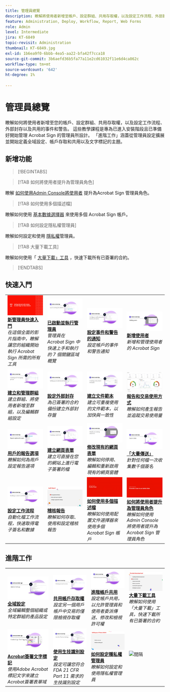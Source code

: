 ```yaml
---
title: 管理員總覽
description: 瞭解將使用者新增至帳戶、設定群組、共用存取權，以及設定工作流程、外部封存以及共用事件和警告的基本知識
feature: Administration, Deploy, Workflow, Report, Web Forms
role: Admin
level: Intermediate
jira: KT-6849
topic-revisit: Administration
thumbnail: KT-6849.jpg
exl-id: 1b6ea9f0-6bbb-4ea5-aa22-bfa42f7cca18
source-git-commit: 3b6aefd36b5fa77a11e2cd61032f11e6d4ca862c
workflow-type: tm+mt
source-wordcount: '642'
ht-degree: 1%

---
```


# 管理員總覽

瞭解如何將使用者新增至您的帳戶、設定群組、共用存取權，以及設定工作流程、外部封存以及共用的事件和警告。 這些教學課程是專為已進入安裝階段且已準備好開始管理 Acrobat Sign 的管理員所設計。 「進階工作」涵蓋從管理員設定擴展並開始定義全域設定、帳戶存取和共用以及文字標記的主題。

## 新增功能

>[!BEGINTABS]

>[!TAB 如何將使用者提升為管理員角色]

瞭解 [如何使用Admin Console將使用者](promote-admin.md) 提升為Acrobat Sign 管理員角色。

>[!TAB 如何使用多個描述檔]

瞭解如何使用 [基本數據選擇器](multiple-profiles.md) 來使用多個 Acrobat Sign 帳戶。

>[!TAB 如何設定隱私權管理員]

瞭解如何設定和使用 [隱私權](privacy.md)管理員。

>[!TAB 大量下載工具]

瞭解如何使用「 [大量下載」工具](bulk-download-tool.md) ，快速下載所有已簽署的合約。

>[!ENDTABS]

## 快速入門

<table style="table-layout:fixed">
<tr>
  <td>
    <a href="get-started-admin.md">
      <img alt="新管理員快速入門" src="../assets/Gettingstartedadmin_1280.png" />
    </a>
    <div>
    <a href="get-started-admin.md"><strong>新管理員快速入門</strong></a>
    </div>
    <em>在這個全面的影片指南中，瞭解讓您的組織開始執行 Acrobat Sign 所需的所有工具</em>
    <br>
  </td>
  <td>
    <a href="up-and-running-admin.md">
      <img alt="管理員已啟動並執行" src="../assets/Up-Running.png" />
    </a>
    <div>
    <a href="up-and-running-admin.md"><strong>已啟動並執行管理員</strong></a>
    </div>
    <em>管理員在 Acrobat Sign 中快速上手和執行的 7 個關鍵區域概覽</em>
    <br>
  </td>
  <td>
    <a href="set-up-shared-events-and-alert.md">
      <img alt="設定共用的事件和警告" src="../assets/Notifications_1280.png" />
    </a>
    <div>
    <a href="set-up-shared-events-and-alert.md"><strong>設定事件和警告的通知</strong></a>
    </div>
    <em>設定帳戶的事件和警告通知</em>
    <br>
  </td>
  <td>
    <a href="add-users-to-your-account.md">
      <img alt="新增使用者" src="../assets/Adding-Users.png" />
    </a>
    <div>
    <a href="add-users-to-your-account.md"><strong>新增使用者</strong></a>
    </div>
    <em>新增和管理使用者的 Acrobat Sign</em>
    <br>
  </td>
</tr>
<tr>
 <td>
    <a href="create-and-manage-groups.md">
      <img alt="建立和管理群組" src="../assets/Creating-Groups.png" />
    </a>
    <div>
    <a href="create-and-manage-groups.md"><strong>建立和管理群組</strong></a>
    </div>
    <em>建立群組、將使用者新增至群組，以及編輯群組設定</em>
    <br>
  </td>
  <td>
    <a href="set-up-your-external-archive.md">
      <img alt="設定外部封存" src="../assets/ExternalArchive.png" />
    </a>
    <div>
    <a href="set-up-your-external-archive.md"><strong>設定外部封存</strong></a>
    </div>
    <em>為已簽署的合約備份建立外部封存盤</em>
    <br>
  </td>
  <td>
    <a href="../sign-advanced-users/create-a-template.md">
      <img alt="建立文件範本" src="../assets/Template.png" />
    </a>
    <div>
    <a href="../sign-advanced-users/create-a-template.md"><strong>建立文件範本</strong></a>
    </div>
    <em>建立可重複使用的文件範本，以加快與一致性</em>
    <br>
  </td>
  <td>
    <a href="../sign-advanced-users/creating-a-report.md">
      <img alt="報告和交易使用方式" src="../assets/reporting.png" />
    </a>
    <div>
    <a href="../sign-advanced-users/creating-a-report.md"><strong>報告和交易使用方式</strong></a>
    </div>
    <em>瞭解如何產生報告並追蹤交易使用量</em>
    <br>
  </td>
</tr>
<tr>
  <td>
    <a href="report-options.md">
      <img alt="用戶的報告選項" src="../assets/report-options.png" />
    </a>
    <div>
    <a href="report-options.md"><strong>用戶的報告選項</strong></a>
    </div>
    <em>瞭解如何為用戶設定報告選項</em>
    <br>
  </td>
  <td>
    <a href="../sign-advanced-users/webform.md">
      <img alt="建立網頁表單" src="../assets/Webform.png" />
    </a>
    <div>
    <a href="../sign-advanced-users/webform.md"><strong>建立網頁表單</strong></a>
    </div>
    <em>建立可直接在您的網站上進行電子簽署的檔</em>
    <br>
  </td>
  <td>
    <a href="../sign-advanced-users/modify-webform.md">
      <img alt="修改現有的網頁表單" src="../assets/Modifywebform.png" />
    </a>
    <div>
    <a href="../sign-advanced-users/modify-webform.md"><strong>修改現有的網頁表單</strong></a>
    </div>
    <em>瞭解如何停用、編輯和重新啟用現有的網頁窗體</em>
    <br>
  </td>
  <td>
    <a href="../sign-advanced-users/megasign.md">
      <img alt="大量傳送" src="../assets/send-in-bulk.png" />
    </a>
    <div>
    <a href="../sign-advanced-users/megasign.md"><strong>「大量傳送」</strong></a>
    </div>
    <em>針對任何檔一次收集數千個簽名</em>
    <br>
  </td>
</tr>
<tr>
  <td>
    <a href="building-a-custom-workflow.md">
      <img alt="設定工作流程" src="../assets/BuildingWorkflow.png" />
    </a>
    <div>
    <a href="building-a-custom-workflow.md"><strong>設定工作流程</strong></a>
    </div>
    <em>自動化檔工作流程，快速取得電子簽名和數據</em>
    <br>
  </td>
  <td>
    <a href="audit-reports.md">
      <img alt="稽核報告" src="../assets/audit-reports-configure.png" />
    </a>
    <div>
    <a href="audit-reports.md"><strong>稽核報告</strong></a>
    </div>
    <em>瞭解如何存取、使用和設定稽核報告</em>
    <br>
  </td>
  <td>
    <a href="multiple-profiles.md">
      <img alt="如何使用多個描述檔" src="../assets/multiple-profiles.png" />
    </a>
    <div>
    <a href="multiple-profiles.md"><strong>如何使用多個描述檔</strong></a>
    </div>
    <em>瞭解如何使用配置文件選擇器來使用多個 Acrobat Sign 帳戶</em>
    <br>
  </td>
  <td>
    <a href="promote-admin.md">
      <img alt="如何將使用者提升為管理員角色" src="../assets/promote-admin.png" />
    </a>
    <div>
    <a href="promote-admin.md"><strong>如何將使用者提升為管理員角色</strong></a>
    </div>
    <em>瞭解如何使用Admin Console將使用者提升為Acrobat Sign 管理員角色</em>
    <br>
  </td>
</table>

## 進階工作

<table style="table-layout:fixed">
<tr>
  <td>
    <a href="learn-about-global-settings.md">
      <img alt="全域設定" src="../assets/GlobalSettings_1280.png">
    </a>
    <div>
    <a href="learn-about-global-settings.md"><strong>全域設定</strong></a>
    </div>
    <em>全域編輯整個組織或特定群組的產品設定</em>
    <br>
  </td>
  <td>
    <a href="share-account-access.md">
      <img alt="共用帳戶存取權" src="../assets/SharingAccess.png" />
    </a>  
    <div>
    <a href="share-account-access.md"><strong>共用帳戶存取權</strong></a>
    </div>
    <em>設定另一個用戶帳戶中交易的僅限檢視存取權</em>
    <br>
  </td>
  <td>
    <a href="advanced-account-sharing.md">
      <img alt="進階帳戶共用" src="../assets/AdvancedSharing_1280.png" />
    </a>
    <div>
    <a href="advanced-account-sharing.md"><strong>進階帳戶共用</strong></a>
    </div>
    <em>設定帳戶共用，以允許管理員和使用者委派傳送、修改和檢視許可權</em>
    <br>
  </td>
  <td>
    <a href="bulk-download-tool.md">
      <img alt="大量下載工具" src="../assets/bulk-download-tool.png" />
    </a>
    <div>
    <a href="bulk-download-tool.md"><strong>大量下載工具</strong></a>
    </div>
    <em>瞭解如何使用「大量下載」工具，快速下載所有已簽署的合約</em>
    <br>
  </td> 
</tr>
<tr>
   <td>
     <a href="../sign-advanced-users/adobe-sign-text-tagging.md">
      <img alt="Acrobat簽署文字標記" src="../assets/Text-Tagging.png" />
    </a>
    <div>
    <a href="../sign-advanced-users/adobe-sign-text-tagging.md"><strong>Acrobat簽署文字標記</strong></a>
    <div>
    <em>使用Adobe Acrobat標記文字來建立Acrobat簽署表單域</em>
    <br>
  </td>
  <td>
    <a href="use-bio-pharma-settings.md">
      <img alt="使用生技識別設定" src="../assets/Bio_1280.png" />
    </a>
    <div>
    <a href="use-bio-pharma-settings.md"><strong>使用生技識別設定</strong></a>
    </div>
    <em>設定可讓您符合 FDA 21 CFR Part 11 需求的生技識別設定</em>
    <br>
  </td>
  <td>
    <a href="privacy.md">
      <img alt="如何設定隱私權管理員" src="../assets/privacy.png" />
    </a>
    <div>
    <a href="privacy.md"><strong>如何設定隱私權管理員</strong></a>
    </div>
    <em>瞭解如何設定和使用隱私權管理員</em>
    <br>
  </td>
  <td>
    <img alt="間隔" src="../assets/Grayspacer.png" />
    <div>
    <br>
  </td>
</tr>
</table>
